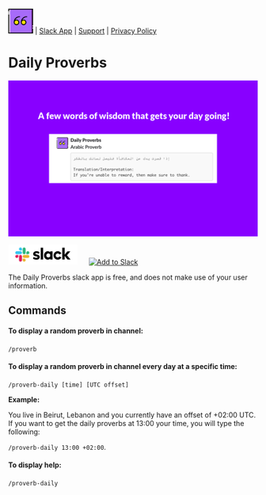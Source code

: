 

<a href="index.html"><img src="quote.png" alt="App Logo" width="50"/></a> | [Slack App](https://ahmadstestground.slack.com/apps/A9RKEKL94-daily-proverbs) | [Support](support.html) | [Privacy Policy](privacy.html)

# Daily Proverbs

![banner](banner1.png)



<img src="slack.png" 
alt="Slack Logo" width="139" height="40"/> &nbsp;&nbsp;&nbsp;&nbsp; <a href="https://slack.com/oauth/authorize?client_id=331659713222.331660666310&scope=commands,incoming-webhook,team:read"><img alt="Add to Slack" height="40" width="139" src="https://platform.slack-edge.com/img/add_to_slack.png" srcset="https://platform.slack-edge.com/img/add_to_slack.png 1x, https://platform.slack-edge.com/img/add_to_slack@2x.png 2x"></a>

The Daily Proverbs slack app is free, and does not make use of your user information.

## Commands
#### To display a random proverb in channel:
`/proverb`

#### To display a random proverb in channel every day at a specific time:
`/proverb-daily [time] [UTC offset]`

**Example:**

You live in Beirut, Lebanon and you currently have an offset of +02:00 UTC. If you want to get the daily proverbs at 13:00 your time, you will type the following: 

`/proverb-daily 13:00 +02:00`.


#### To display help:
`/proverb-daily`
